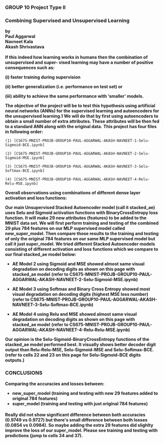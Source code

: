 ### GROUP 10 Project Type II
   ### Combining Supervised and Unsupervised Learning
   **by**</br>
   **Paul Aggarwal**</br>
   **Navneet Kala**</br>
   **Akash Shrivastava**</br>
   </br>
 **If this indeed how learning works in humans then the combination of unsupervised and super-
    vised learning may have a number of positive consequences such as:**
    
   **(i) faster training during supervision**
    
   **(ii) better generalization (i.e. performance on test set) or**
    
   **(iii) ability to achieve the same performance with ‘smaller’ models.**
    
   **The objective of the project will be to test this hypothesis using artificial neural networks (ANNs)
    for the supervised learning and autoencoders for the unsupervised learning.1 We will do that
    by first using autoencoders to obtain a small number of extra attributes. These attributes will be
    then fed to a standard ANN along with the original data.**
**This project has four files in following order:**

    (1) [CS675-MNIST-PROJB-GROUP10-PAUL-AGGARWAL-AKASH-NAVNEET-1-Selu-Sigmoid-BCE.ipynb]
    
    (2) [CS675-MNIST-PROJB-GROUP10-PAUL-AGGARWAL-AKASH-NAVNEET-2-Selu-Sigmoid-MSE.ipynb]
    
    (3) [CS675-MNIST-PROJB-GROUP10-PAUL-AGGARWAL-AKASH-NAVNEET-3-Selu-Softmax-BCE.ipynb]
    
    (4) [CS675-MNIST-PROJB-GROUP10-PAUL-AGGARWAL-AKASH-NAVNEET-4-Relu-Relu-MSE.ipynb]
**Overall observations using combinations of different dense layer activation and loss functions:**
    
   **Our main Unsupervised Stacked Autoencoder model (call it stacked_ae) uses Selu and Sigmoid activation functions with BinaryCrossEntropy loss function. It will make 29 new attributes (features) to be added to the MNIST data set. We will first perform training and testing of the combined 29 plus 784 features on our MLP supervised model called new_super_model. Then compare those results to the training and testing of only the original 784 features on our same MLP supervised model but call it just super_model. We tried different Stacked Autoencoder models consisting of different activation and loss functions which we compare to our final stacked_ae model below:**
    
   - **AE Model 2 using Sigmoid and MSE showed almost same visual degradation on decoding digits as shown on this page with stacked_ae model**
   **(refer to CS675-MNIST-PROJB-GROUP10-PAUL-AGGARWAL-AKASH-NAVNEET-2-Selu-Sigmoid-MSE.ipynb)**
    
   - **AE Model 3 using Softmax and Binary Cross Entropy showed most visual degradation on decoding digits (highest MSE loss number)**
   **(refer to CS675-MNIST-PROJB-GROUP10-PAUL-AGGARWAL-AKASH-NAVNEET-3-Selu-Softmax-BCE.ipynb)**
    
   - **AE Model 4 using Relu and MSE showed almost same visual degradation on decoding digits as shown on this page with stacked_ae model**
   **(refer to CS675-MNIST-PROJB-GROUP10-PAUL-AGGARWAL-AKASH-NAVNEET-4-Relu-Relu-MSE.ipynb)**
    
   **Our opinion is the Selu-Sigmoid-BinaryCrossEntropy functions of the stacked_ae model performed best. It visually shows better decoder digit output than Relu-Relu-MSE, Selu-Sigmoid-MSE and Selu-Softmax-BCE.**
   **(refer to cells 22 and 23 on this page for Selu-Sigmoid-BCE digits outputs.)**

### CONCLUSIONS</br>
 **Comparing the accuracies and losses between:**
   - **new_super_model (training and testing with new 29 features added to original 784 features)**
   - **super_model (training and testing with just original 784 features)**
   #### Really did not show significant difference between both accuracies (0.9749 vs 0.9727) but there's small difference between both losses (0.0854 vs 0.0984). So maybe adding the extra 29 features did slighlty improve the loss of our super_model. Please see training and testing with predictions (jump to cells 34 and 37).
